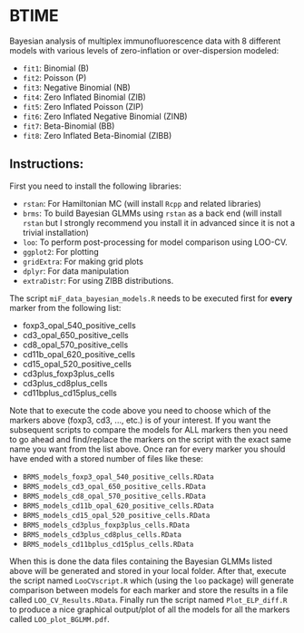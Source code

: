 # BTIME
Bayesian analysis of multiplex immunofluorescence data with 8 different models with various levels of zero-inflation or over-dispersion modeled:

- `fit1`: Binomial (B)
- `fit2`: Poisson (P)
- `fit3`: Negative Binomial (NB)
- `fit4`: Zero Inflated Binomial (ZIB)
- `fit5`: Zero Inflated Poisson (ZIP)
- `fit6`: Zero Inflated Negative Binomial (ZINB)
- `fit7`: Beta-Binomial (BB)
- `fit8`: Zero Inflated Beta-Binomial (ZIBB)

## Instructions:

First you need to install the following libraries:

- `rstan`: For Hamiltonian MC (will install `Rcpp` and related libraries)
- `brms`: To build Bayesian GLMMs using `rstan` as a back end (will install `rstan` but I strongly recommend you install it in advanced since it is not a trivial installation)
- `loo`: To perform post-processing for model comparison using LOO-CV.
- `ggplot2`: For plotting
- `gridExtra`: For making grid plots
- `dplyr`: For data manipulation
- `extraDistr`: For using ZIBB distributions.

The script `miF_data_bayesian_models.R` needs to be executed first for **every** marker from the following list:

- foxp3_opal_540_positive_cells
- cd3_opal_650_positive_cells
- cd8_opal_570_positive_cells
- cd11b_opal_620_positive_cells
- cd15_opal_520_positive_cells
- cd3plus_foxp3plus_cells
- cd3plus_cd8plus_cells
- cd11bplus_cd15plus_cells

Note that to execute the code above you need to choose which of the markers above (foxp3, cd3, ..., etc.) is of your interest.  If you want the subsequent scripts to compare the models for ALL markers then you need to go ahead and find/replace the markers on the script with the exact same name you want from the list above.  Once ran for every marker you should have ended with a stored number of files like these:

- `BRMS_models_foxp3_opal_540_positive_cells.RData`
- `BRMS_models_cd3_opal_650_positive_cells.RData`
- `BRMS_models_cd8_opal_570_positive_cells.RData`
- `BRMS_models_cd11b_opal_620_positive_cells.RData`
- `BRMS_models_cd15_opal_520_positive_cells.RData`
- `BRMS_models_cd3plus_foxp3plus_cells.RData`
- `BRMS_models_cd3plus_cd8plus_cells.RData`
- `BRMS_models_cd11bplus_cd15plus_cells.RData`

When this is done the data files containing the Bayesian GLMMs listed above will be generated and stored in your local folder. After that, execute the script named `LooCVscript.R` which (using the `loo` package) will generate comparison between models for each marker and store the results in a file called `LOO_CV_Results.RData`.
Finally run the script named `Plot_ELP_diff.R` to produce a nice graphical output/plot of all the models for all the markers called `LOO_plot_BGLMM.pdf`.
